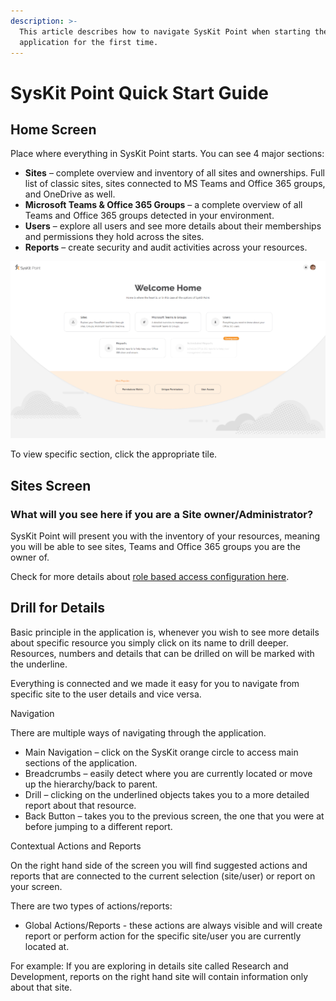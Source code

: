 ```yaml
---
description: >-
  This article describes how to navigate SysKit Point when starting the
  application for the first time.
---
```


# SysKit Point Quick Start Guide

## Home Screen 

Place where everything in SysKit Point starts. You can see 4 major sections: 

* **Sites** – complete overview and inventory of all sites and ownerships. Full list of classic sites, sites connected to MS Teams and Office 365 groups, and OneDrive as well. 
* **Microsoft Teams & Office 365 Groups** – a complete overview of all Teams and Office 365 groups detected in your environment. 
* **Users** – explore all users and see more details about their memberships and permissions they hold across the sites. 
* **Reports** – create security and audit activities across your resources. 

![SysKit Point - Home Screen](../.gitbook/assets/syskit-point-quick-start-guide_home-screen.png)

To view specific section, click the appropriate tile.

## Sites Screen



### **What will you see here if you are a Site owner/Administrator?** 

SysKit Point will present you with the inventory of your resources, meaning you will be able to see sites, Teams and Office 365 groups you are the owner of.  

Check for more details about [role based access configuration here](../installation-and-configuration/enable-role-based-access.md). 

## Drill for Details 

Basic principle in the application is, whenever you wish to see more details about specific resource you simply click on its name  to drill deeper. Resources, numbers and details that can be drilled on will be marked with the underline. 

Everything is connected and we made it easy for you to navigate from specific site to the user details and vice versa. 

   
Navigation 

There are multiple ways of navigating through the application. 

* Main Navigation – click on the SysKit orange circle to access main sections of the application. 
* Breadcrumbs – easily detect where you are currently located or move up the hierarchy/back to parent. 
* Drill – clicking on the underlined objects takes you to a more detailed report about that resource. 
* Back Button – takes you to the previous screen, the one that you were at before jumping to a different report.   

Contextual Actions and Reports 

On the right hand side of the screen you will find suggested actions and reports that are connected to the current selection \(site/user\) or report on your screen. 

There are two types of actions/reports: 

* Global Actions/Reports - these actions are always visible and will create report or perform action for the specific site/user you are currently located at.  

For example: If you are exploring in details site called Research and Development, reports on the right hand site will contain information only about that site. 

